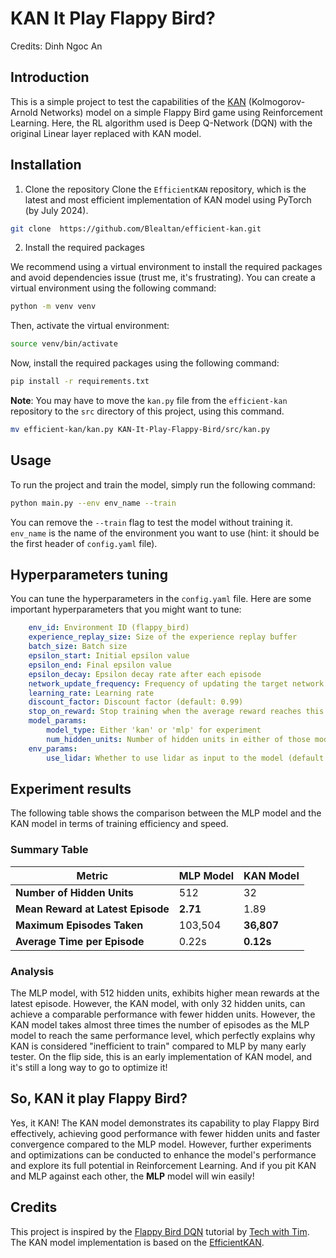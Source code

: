 # KAN It Play Flappy Bird?
Credits: Dinh Ngoc An

## Introduction
This is a simple project to test the capabilities of the [KAN](https://arxiv.org/abs/2404.19756) (Kolmogorov-Arnold Networks) model on a simple Flappy Bird game using Reinforcement Learning. Here, the RL algorithm used is Deep Q-Network (DQN) with the original Linear layer replaced with KAN model.

## Installation
1. Clone the repository
Clone the `EfficientKAN` repository, which is the latest and most efficient implementation of KAN model using PyTorch (by July 2024).
```bash
git clone  https://github.com/Blealtan/efficient-kan.git
```

2. Install the required packages

We recommend using a virtual environment to install the required packages and avoid dependencies issue (trust me, it's frustrating). You can create a virtual environment using the following command:
```bash
python -m venv venv
```
Then, activate the virtual environment:
```bash
source venv/bin/activate
```
Now, install the required packages using the following command:
```bash
pip install -r requirements.txt
```

**Note**: You may have to move the `kan.py` file from the `efficient-kan` repository to the `src` directory of this project, using this command. 
```bash
mv efficient-kan/kan.py KAN-It-Play-Flappy-Bird/src/kan.py
```

## Usage
To run the project and train the model, simply run the following command:
```bash
python main.py --env env_name --train
```
You can remove the `--train` flag to test the model without training it. `env_name` is the name of the environment you want to use (hint: it should be the first header of `config.yaml` file).

## Hyperparameters tuning
You can tune the hyperparameters in the `config.yaml` file. Here are some important hyperparameters that you might want to tune:
```yaml
    env_id: Environment ID (flappy_bird)
    experience_replay_size: Size of the experience replay buffer
    batch_size: Batch size
    epsilon_start: Initial epsilon value
    epsilon_end: Final epsilon value
    epsilon_decay: Epsilon decay rate after each episode
    network_update_frequency: Frequency of updating the target network
    learning_rate: Learning rate
    discount_factor: Discount factor (default: 0.99)
    stop_on_reward: Stop training when the average reward reaches this value
    model_params:
        model_type: Either 'kan' or 'mlp' for experiment
        num_hidden_units: Number of hidden units in either of those model types (note that we only have one hidden layer).
    env_params:
        use_lidar: Whether to use lidar as input to the model (default: False)
```

## Experiment results
The following table shows the comparison between the MLP model and the KAN model in terms of training efficiency and speed.
### Summary Table

| Metric                       | MLP Model                     | KAN Model                     |
|------------------------------|-------------------------------|-------------------------------|
| **Number of Hidden Units**   | 512                           | 32                            |
| **Mean Reward at Latest Episode** | **2.71**                | 1.89                          |
| **Maximum Episodes Taken**   | 103,504                       | **36,807**                    |
| **Average Time per Episode** | 0.22s                         | **0.12s**                     |

### Analysis

The MLP model, with 512 hidden units, exhibits higher mean rewards at the latest episode. However, the KAN model, with only 32 hidden units, can achieve a comparable performance with fewer hidden units. However, the KAN model takes almost three times the number of episodes as the MLP model to reach the same performance level, which perfectly explains why KAN is considered "inefficient to train" compared to MLP by many early tester. On the flip side, this is an early implementation of KAN model, and it's still a long way to go to optimize it! 

## So, KAN it play Flappy Bird?
Yes, it KAN! The KAN model demonstrates its capability to play Flappy Bird effectively, achieving good performance with fewer hidden units and faster convergence compared to the MLP model. However, further experiments and optimizations can be conducted to enhance the model's performance and explore its full potential in Reinforcement Learning. And if you pit KAN and MLP against each other, the **MLP** model will win easily!

## Credits
This project is inspired by the [Flappy Bird DQN](https://www.youtube.com/watch?v=Ejv8yv5-i0M) tutorial by [Tech with Tim](https://www.youtube.com/channel/UC4JX40jDee_tINbkjycV4Sg). The KAN model implementation is based on the [EfficientKAN](https://github.com/Blealtan/efficient-kan/tree/master).



